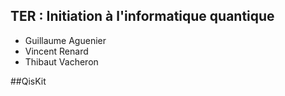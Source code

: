 ## TER : Initiation à l'informatique quantique

- Guillaume Aguenier
- Vincent Renard
- Thibaut Vacheron

##QisKit

